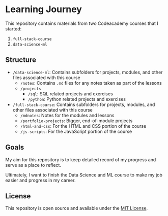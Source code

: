 # Learning Journey
This repository contains materials from two Codeacademy courses
that I started:
1. `full-stack-course`
2. `data-science-ml`

## Structure
- `/data-science-ml`: Contains subfolders for projects, modules,
and other files associated with this course 
  - `/notes`: Contains `.md` files for any notes taken as part
  of the lessons
  - `/projects`
    - `/sql`: SQL related projects and exercises
    - `/python`: Python related projects and exercises
- `/full-stack-course`: Contains subfolders for projects, modules, 
and other files associated with this course
  - `/mdnotes`: Notes for the modules and lessons
  - `/portfolio-projects`: Bigger, end-of-module projects
  - `/html-and-css`: For the HTML and CSS portion of the course
  - `/js-scripts`: For the JavaScript portion of the course

## Goals
My aim for this repository is to keep detailed record of my
progress and serve as a place to reflect.

Ultimately, I want to finish the Data Science and ML course to 
make my job easier and progress in my career.

## License
This repository is open source and available under the [MIT License](https://github.com/harryw1/cuddly-tribble/blob/main/LICENSE). 
